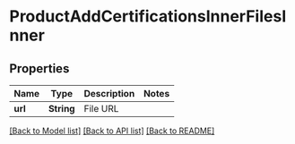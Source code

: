 # ProductAddCertificationsInnerFilesInner

## Properties

Name | Type | Description | Notes
------------ | ------------- | ------------- | -------------
**url** | **String** | File URL | 

[[Back to Model list]](../README.md#documentation-for-models) [[Back to API list]](../README.md#documentation-for-api-endpoints) [[Back to README]](../README.md)


